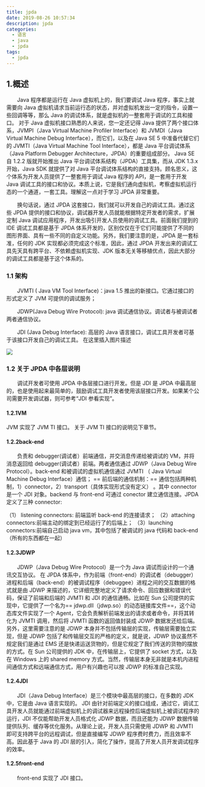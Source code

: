 ```yaml
---
title: jpda
date: 2019-08-26 10:57:34
description: jpda
categories:
  - 语言
  - java
  - jpda
tags:
  - jpda
---
```


## 1.概述

&emsp;&emsp;Java 程序都是运行在 Java 虚拟机上的，我们要调试 Java 程序，事实上就需要向 Java 虚拟机请求当前运行态的状态，并对虚拟机发出一定的指令，设置一些回调等等，那么 Java 的调试体系，就是虚拟机的一整套用于调试的工具和接口。
对于 Java 虚拟机接口熟悉的人来说，您一定还记得 Java 提供了两个接口体系，JVMPI（Java Virtual Machine Profiler Interface）和 JVMDI（Java Virtual Machine Debug Interface），而它们，以及在 Java SE 5 中准备代替它们的 JVMTI（Java Virtual Machine Tool Interface），都是 Java 平台调试体系（Java Platform Debugger Architecture，JPDA）的重要组成部分。 Java SE 自 1.2.2 版就开始推出 Java 平台调试体系结构（JPDA）工具集，而从 JDK 1.3.x 开始，Java SDK 就提供了对 Java 平台调试体系结构的直接支持。顾名思义，这个体系为开发人员提供了一整套用于调试 Java 程序的 API，是一套用于开发 Java 调试工具的接口和协议。本质上说，它是我们通向虚拟机，考察虚拟机运行态的一个通道，一套工具。理解这一点对于学习 JPDA 非常重要。

&emsp;&emsp;换句话说，通过 JPDA 这套接口，我们就可以开发自己的调试工具。通过这些 JPDA 提供的接口和协议，调试器开发人员就能根据特定开发者的需求，扩展定制 Java 调试应用程序，开发出吸引开发人员使用的调试工具。前面我们提到的 IDE 调试工具都是基于 JPDA 体系开发的，区别仅仅在于它们可能提供了不同的图形界面、具有一些不同的自定义功能。另外，我们要注意的是，JPDA 是一套标准，任何的 JDK 实现都必须完成这个标准，因此，通过 JPDA 开发出来的调试工具先天具有跨平台、不依赖虚拟机实现、JDK 版本无关等移植优点，因此大部分的调试工具都是基于这个体系的。

### 1.1 架构

&emsp;&emsp;JVMTI ( Java VM Tool Interface)：java 1.5 推出的新接口。它通过接口的形式定义了 JVM 可提供的调试服务；

&emsp;&emsp;JDWP(Java Debug Wire Protocol): java 调试通信协议。调试者与被调试者两者通信协议。

&emsp;&emsp;JDI (Java Debug Interface): 高层的 Java 语言接口，调试工具开发者可基于该接口开发自己的调试工具。
在这里插入图片描述

![](https://raw.githubusercontent.com/jiangwei618/note/master/assets/image/1概述.md-2019-08-06-15-05-23.png)

### 1.2 关于 JPDA 中各层说明

&emsp;&emsp;调试开发者可使用 JPDA 中各层接口进行开发。但是 JDI 是 JPDA 中最高层的，也是使用起来最简单的，鼓励调试工具开发者使用该层接口开发。如果某个公司需要开发调试器，则可参考“JDI 参看实现”。

#### 1.2.1VM

JVM 实现了 JVM TI 接口。
关于 JVM TI 接口的说明见下章节。

#### 1.2.2back-end

&emsp;&emsp;负责和 debugger(调试者）前端通信，并交消息传递给被调试的 VM，并将消息返回给 debugger(调试者）前端。两者通信通过 JDWP（Java Debug Wire Protocol）。back-end 和被调试的虚拟机通信通过 JVMTI （ Java Virtual Machine Debug Interface）通信；
== 前后端的通信机制：==
通信包括两种机制，1）connector，2）transport（具体实现形式没有定义） 。其中 connector 是一个 JDI 对象。backend 与 front-end 可通过 conector 建立通信连接。JPDA 定义了三种 connector:

（1） listening connectors: 前端监听 back-end 的连接请求；
（2）attaching connectors:前端主动的绑定到已经运行了的后端上；
（3）launching connectors:前端自己启动 java vm，其中包括了被调试的 java 代码和 back-end（所有的东西都在一起）

#### 1.2.3JDWP

&emsp;&emsp;JDWP（Java Debug Wire Protocol）是一个为 Java 调试而设计的一个通讯交互协议。
在 JPDA 体系中，作为前端（front-end）的调试者（debugger）进程和后端（back-end）的被调试程序（debuggee）进程之间的交互数据的格式就是由 JDWP 来描述的，它详细完整地定义了请求命令、回应数据和错误代码，保证了前端和后端的 JVMTI 和 JDI 的通信通畅。比如在 Sun 公司提供的实现中，它提供了一个名为== jdwp.dll（jdwp.so）的动态链接库文件==，这个动态库文件实现了一个 Agent，它会负责解析前端发出的请求或者命令，并将其转化为 JVMTI 调用，然后将 JVMTI 函数的返回值封装成 JDWP 数据发还给后端。
另外，这里需要注意的是 JDWP 本身并不包括传输层的实现，传输层需要独立实现，但是 JDWP 包括了和传输层交互的严格的定义，就是说，JDWP 协议虽然不规定我们是通过 EMS 还是快递运送货物的，但是它规定了我们传送的货物的摆放的方式。在 Sun 公司提供的 JDK 中，在传输层上，它提供了 socket 方式，以及在 Windows 上的 shared memory 方式。当然，传输层本身无非就是本机内进程间通信方式和远端通信方式，用户有兴趣也可以按 JDWP 的标准自己实现。

#### 1.2.4JDI

&emsp;&emsp;JDI（Java Debug Interface）是三个模块中最高层的接口，在多数的 JDK 中，它是由 Java 语言实现的。 JDI 由针对前端定义的接口组成，通过它，调试工具开发人员就能通过前端虚拟机上的调试器来远程操控后端虚拟机上被调试程序的运行，JDI 不仅能帮助开发人员格式化 JDWP 数据，而且还能为 JDWP 数据传输提供队列、缓存等优化服务。从理论上说，开发人员只需使用 JDWP 和 JVMTI 即可支持跨平台的远程调试，但是直接编写 JDWP 程序费时费力，而且效率不高。因此基于 Java 的 JDI 层的引入，简化了操作，提高了开发人员开发调试程序的效率。

#### 1.2.5front-end

&emsp;&emsp;front-end 实现了 JDI 接口。
